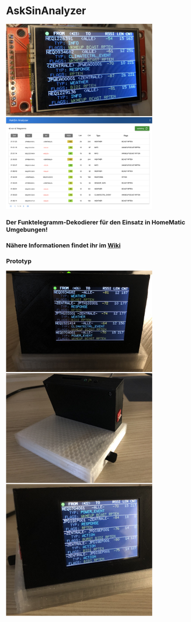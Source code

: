 # AskSinAnalyzer

<img src="Images/sample1.jpg" width=400 /><img src="Images/web_main.png" width=400 /><br/>

### Der Funktelegramm-Dekodierer für den Einsatz in HomeMatic Umgebungen!
### Nähere Informationen findet ihr im [Wiki](https://github.com/jp112sdl/AskSinAnalyzer/wiki)

### Prototyp

<img src="Images/proto1.jpg" width=400 /> 
<img src="Images/proto2.jpg" width=400 /> 
<img src="Images/proto3.jpg" width=400 />

